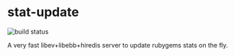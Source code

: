 # stat-update

![build status](https://travis-ci.org/rubygems/stat-update.svg?branch=master)

A very fast libev+libebb+hiredis server to update rubygems stats on the fly.
